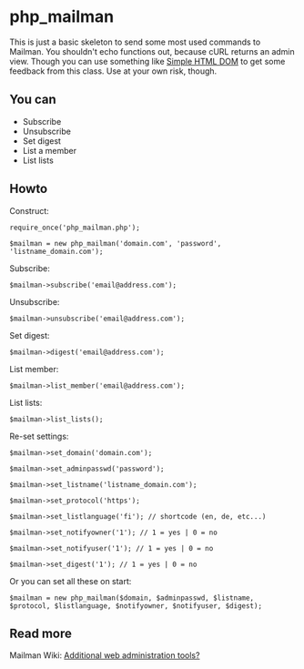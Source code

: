  php_mailman
===========

This is just a basic skeleton to send some most used commands to Mailman.
You shouldn't echo functions out, because cURL returns an admin view.
Though you can use something like [Simple HTML DOM](http://simplehtmldom.sourceforge.net/) 
to get some feedback from this class. Use at your own risk, though.


## You can

* Subscribe
* Unsubscribe
* Set digest
* List a member
* List lists
 

## Howto

Construct:

`require_once('php_mailman.php');`

`$mailman = new php_mailman('domain.com', 'password', 'listname_domain.com');`


Subscribe:

`$mailman->subscribe('email@address.com');`


Unsubscribe:

`$mailman->unsubscribe('email@address.com');`


Set digest:

`$mailman->digest('email@address.com');`


List member:

`$mailman->list_member('email@address.com');`


List lists:

`$mailman->list_lists();`


Re-set settings:

`$mailman->set_domain('domain.com');`

`$mailman->set_adminpasswd('password');`

`$mailman->set_listname('listname_domain.com');`

`$mailman->set_protocol('https');`

`$mailman->set_listlanguage('fi'); // shortcode (en, de, etc...)`

`$mailman->set_notifyowner('1'); // 1 = yes | 0 = no`

`$mailman->set_notifyuser('1'); // 1 = yes | 0 = no`

`$mailman->set_digest('1'); // 1 = yes | 0 = no`

Or you can set all these on start:

`$mailman = new php_mailman($domain, $adminpasswd, $listname, $protocol, $listlanguage, $notifyowner, $notifyuser, $digest);`


## Read more

Mailman Wiki: [Additional web administration tools?](http://wiki.list.org/pages/viewpage.action?pageId=4030567)